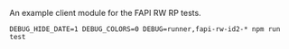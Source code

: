 An example client module for the FAPI RW RP tests.

```
DEBUG_HIDE_DATE=1 DEBUG_COLORS=0 DEBUG=runner,fapi-rw-id2-* npm run test
```
